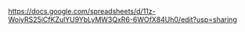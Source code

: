 https://docs.google.com/spreadsheets/d/11z-WoiyRS25iCfKZulYU9YbLyMW3QxR6-6WOfX84Uh0/edit?usp=sharing